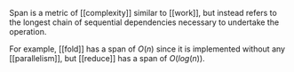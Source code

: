 Span is a metric of [[complexity]] similar to [[work]], but instead refers to the longest chain of sequential dependencies necessary to undertake the operation.

For example, [[fold]] has a span of $O(n)$ since it is implemented without any [[parallelism]], but [[reduce]] has a span of $O(log(n))$.